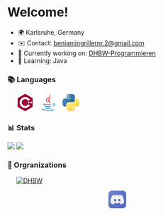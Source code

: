 # Welcome!

*   🌍  Karlsruhe, Germany
*   ✉️  Contact: [benjamingrillernr.2@gmail.com](mailto:benjamingrillernr.2@gmail.com)
*   🚀  Currently working on: [DHBW-Programmieren](http://github.com/denniskp/DHBW-Programmieren/)
*   🧠  Learning: Java

### 📚 Languages

&nbsp;&nbsp;&nbsp;&nbsp;
[<img src="readme-res/cplusplus.svg" height="40" />](https://www.cplusplus.com/) &nbsp;
[<img src="readme-res/java.svg" height="40" />](https://www.java.com/) &nbsp;
[<img src="readme-res/python.svg" height="40" />](https://www.python.org/) &nbsp;

### 📊 Stats

[![](https://github-readme-stats.vercel.app/api?username=denniskp&show_icons=true&theme=dark&bg_color=ffffff00&hide_border=true)](https://github.com/anuraghazra/github-readme-stats)
[![](https://github-readme-stats.vercel.app/api/top-langs/?username=denniskp&theme=dark&bg_color=ffffff00&hide_border=true&layout=compact)](https://github.com/anuraghazra/github-readme-stats)

### 🏢 Orgranizations

&nbsp;&nbsp;&nbsp;&nbsp;
[<img title="DHBW" src="https://images.weserv.nl/?url=avatars.githubusercontent.com/u/97464755?v=4&fit=cover" width="50"/>](https://github.com/dhbw-ka-pm/)

<div align="center">

[<img src="readme-res/discord.png" height="40" />](https://www.discordapp.com/users/1026862376324169769) &nbsp;

</div>
